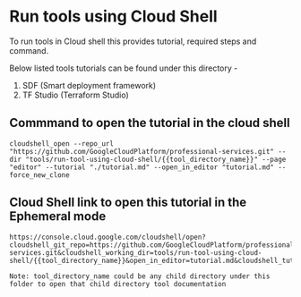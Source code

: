 # Run tools using Cloud Shell

To run tools in Cloud shell this provides tutorial,  required steps and command. 

Below listed tools tutorials can be found under this directory -

1. SDF (Smart deployment framework)
2. TF Studio (Terraform Studio)

## Commmand to open the tutorial in the cloud shell 
```
cloudshell_open --repo_url "https://github.com/GoogleCloudPlatform/professional-services.git" --dir "tools/run-tool-using-cloud-shell/{{tool_directory_name}}" --page "editor" --tutorial "./tutorial.md" --open_in_editor "tutorial.md" --force_new_clone
```

## Cloud Shell link to open this tutorial in the Ephemeral mode
```
https://console.cloud.google.com/cloudshell/open?cloudshell_git_repo=https://github.com/GoogleCloudPlatform/professional-services.git&cloudshell_working_dir=tools/run-tool-using-cloud-shell/{{tool_directory_name}}&open_in_editor=tutorial.md&cloudshell_tutorial=./tutorial.md
```

`Note: tool_directory_name could be any child directory under this folder to open that child directory tool documentation`




